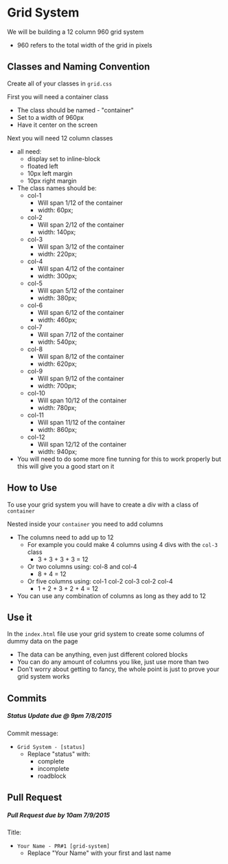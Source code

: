 # Grid System

We will be building a 12 column 960 grid system
- 960 refers to the total width of the grid in pixels

## Classes and Naming Convention

Create all of your classes in `grid.css`

First you will need a container class
- The class should be named - "container"
- Set to a width of 960px
- Have it center on the screen

Next you will need 12 column classes
- all need:
	- display set to inline-block
	- floated left
	- 10px left margin
	- 10px right margin
- The class names should be:
	- col-1 
		- Will span 1/12 of the container
		- width: 60px;
	- col-2
		- Will span 2/12 of the container
		- width: 140px;
	- col-3
		- Will span 3/12 of the container
		- width: 220px;
	- col-4
		- Will span 4/12 of the container
		- width: 300px;
	- col-5
		- Will span 5/12 of the container
		- width: 380px;
	- col-6
		- Will span 6/12 of the container
		- width: 460px;
	- col-7
		- Will span 7/12 of the container
		- width: 540px;
	- col-8
		- Will span 8/12 of the container
		- width: 620px;
	- col-9
		- Will span 9/12 of the container
		- width: 700px;
	- col-10
		- Will span 10/12 of the container
		- width: 780px;
	- col-11
		- Will span 11/12 of the container
		- width: 860px;
	- col-12
		- Will span 12/12 of the container
		- width: 940px;
- You will need to do some more fine tunning for this to work properly but this will give you a good start on it

## How to Use

To use your grid system you will have to create a div with a class of `container`

Nested inside your `container` you need to add columns
- The columns need to add up to 12
	- For example you could make 4 columns using 4 divs with the `col-3` class
		- 3 + 3 + 3 + 3 = 12
	- Or two columns using: col-8 and col-4
		- 8 + 4 = 12
	- Or five columns using: col-1 col-2 col-3 col-2 col-4
		- 1 + 2 + 3 + 2 + 4 = 12
- You can use any combination of columns as long as they add to 12 

## Use it

In the `index.html` file use your grid system to create some columns of dummy data on the page
- The data can be anything, even just different colored blocks
- You can do any amount of columns you like, just use more than two
- Don't worry about getting to fancy, the whole point is just to prove your grid system works

## Commits

##### Status Update due @ 9pm 7/8/2015

Commit message:
- `Grid System - [status]`
	- Replace "status" with:
		- complete
		- incomplete
		- roadblock 

## Pull Request

##### Pull Request due by 10am 7/9/2015

Title:
- `Your Name - PR#1 [grid-system]`
	- Replace "Your Name" with your first and last name